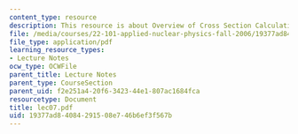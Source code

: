 ```yaml
---
content_type: resource
description: This resource is about Overview of Cross Section Calculation.
file: /media/courses/22-101-applied-nuclear-physics-fall-2006/19377ad84084291508e746b6ef3f567b_lec07.pdf
file_type: application/pdf
learning_resource_types:
- Lecture Notes
ocw_type: OCWFile
parent_title: Lecture Notes
parent_type: CourseSection
parent_uid: f2e251a4-20f6-3423-44e1-807ac1684fca
resourcetype: Document
title: lec07.pdf
uid: 19377ad8-4084-2915-08e7-46b6ef3f567b
---
```

